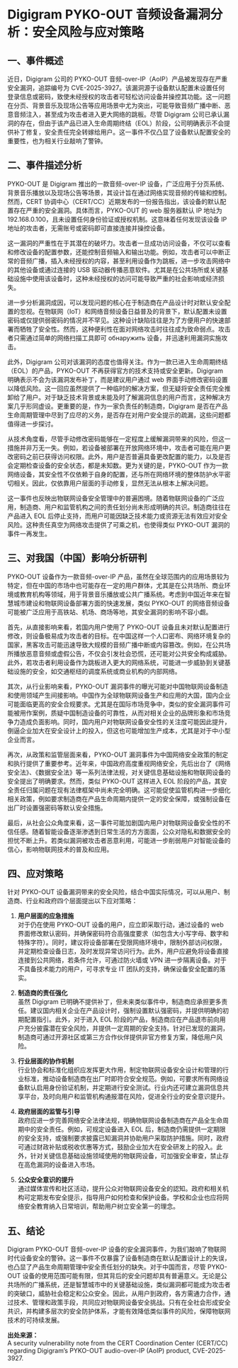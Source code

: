 # Digigram PYKO-OUT 音频设备漏洞分析：安全风险与应对策略

## 一、事件概述

近日，Digigram 公司的 PYKO-OUT 音频-over-IP（AoIP）产品被发现存在严重安全漏洞，追踪编号为 CVE-2025-3927。该漏洞源于设备默认配置未设置任何登录信息或密码，致使未经授权的攻击者可轻松访问设备并操控其功能。这一问题在分页、背景音乐及现场公告等应用场景中尤为突出，可能导致音频广播中断、恶意音频注入，甚至成为攻击者进入更大网络的跳板。尽管 Digigram 公司已承认漏洞的存在，但由于该产品已进入生命周期终结（EOL）阶段，公司明确表示不会提供补丁修复，安全责任完全转嫁给用户。这一事件不仅凸显了设备默认配置安全的重要性，也为相关行业敲响了警钟。

## 二、事件描述分析

PYKO-OUT 是 Digigram 推出的一款音频-over-IP 设备，广泛应用于分页系统、背景音乐播放以及现场公告等场景，其设计旨在通过网络实现音频的传输和控制。然而，CERT 协调中心（CERT/CC）近期发布的一份报告指出，该设备的默认配置存在严重的安全漏洞。具体而言，PYKO-OUT 的 web 服务器默认 IP 地址为 192.168.0.100，且未设置任何身份验证或授权机制。这意味着任何发现该设备 IP 地址的攻击者，无需账号或密码即可直接连接并操控设备。

这一漏洞的严重性在于其潜在的破坏力。攻击者一旦成功访问设备，不仅可以查看和修改设备的配置参数，还能控制音频输入和输出功能。例如，攻击者可以中断正常的音频广播，插入未经授权的内容，甚至利用设备作为跳板，进一步攻击网络中的其他设备或通过连接的 USB 驱动器传播恶意软件。尤其是在公共场所或关键基础设施中使用该设备时，这种未经授权的访问可能导致严重的社会影响或经济损失。

进一步分析漏洞成因，可以发现问题的核心在于制造商在产品设计时对默认安全配置的忽视。在物联网（IoT）和网络音频设备日益普及的背景下，默认配置未设置密码或仅提供弱密码的情况并不罕见。这种设计缺陷往往是为了方便用户的快速部署而牺牲了安全性。然而，这种便利性在面对网络攻击时往往成为致命弱点。攻击者只需通过简单的网络扫描工具即可 обнаружить 设备，并迅速利用漏洞实施攻击。

此外，Digigram 公司对该漏洞的态度也值得关注。作为一款已进入生命周期终结（EOL）的产品，PYKO-OUT 不再获得官方的技术支持或安全更新。Digigram 明确表示不会为该漏洞发布补丁，而是建议用户通过 web 界面手动修改密码设置以降低风险。这一回应虽然提供了一种临时的解决方案，但无疑将安全责任完全推卸给了用户。对于缺乏技术背景或未能及时了解漏洞信息的用户而言，这种解决方案几乎形同虚设。更重要的是，作为一家负责任的制造商，Digigram 是否在产品生命周期管理中尽到了应尽的义务，是否存在对用户安全提示的疏漏，这些问题都值得进一步探讨。

从技术角度看，尽管手动修改密码能够在一定程度上缓解漏洞带来的风险，但这一措施并非万无一失。例如，若设备被部署在开放网络环境中，攻击者可能在用户更改密码之前已获得访问权限。此外，用户是否普遍具备更改配置的能力，以及是否会定期检查设备的安全状态，都是未知数。更为关键的是，PYKO-OUT 作为一款网络设备，其安全性不仅依赖于自身的配置，还与所在网络环境的整体防护水平密切相关。因此，仅依靠用户层面的手动修复，显然无法从根本上解决问题。

这一事件也反映出物联网设备安全管理中的普遍困境。随着物联网设备的广泛应用，制造商、用户和监管机构之间的责任划分尚未形成明确的共识。制造商往往在产品进入 EOL 后停止支持，而用户可能因缺乏技术能力或资源无法有效应对安全风险。这种责任真空为网络攻击提供了可乘之机，也使得类似 PYKO-OUT 漏洞的事件一再发生。

## 三、对我国（中国）影响分析研判

PYKO-OUT 设备作为一款音频-over-IP 产品，虽然在全球范围内的应用场景较为特定，但在中国的市场中也可能存在一定的用户群体，尤其是在公共场所、商业环境或教育机构等领域，用于背景音乐播放或公共广播系统。考虑到中国近年来在智慧城市建设和物联网设备部署方面的快速发展，类似 PYKO-OUT 的网络音频设备可能被广泛应用于高铁站、机场、商场等地，其安全漏洞的影响不容小觑。

首先，从直接影响来看，若国内用户使用了 PYKO-OUT 设备且未对默认配置进行修改，则设备极易成为攻击者的目标。在中国这样一个人口密布、网络环境复杂的国家，黑客攻击可能迅速导致大规模的音频广播中断或内容篡改。例如，在公共场所播放恶意音频或虚假公告，不仅会引发社会恐慌，还可能对公共安全构成威胁。此外，若攻击者利用设备作为跳板进入更大的网络系统，可能进一步威胁到关键基础设施的安全，如交通枢纽的调度系统或商业机构的内部网络。

其次，从行业影响来看，PYKO-OUT 漏洞事件的曝光可能对中国物联网设备制造和使用领域产生间接影响。中国作为全球物联网设备生产和应用的大国，国内企业可能面临更高的安全合规要求。尤其是在国际市场竞争中，类似的安全漏洞事件可能被用作案例，质疑中国制造设备的可靠性，从而对相关企业的品牌形象和市场竞争力造成负面影响。同时，国内用户对物联网设备安全性的关注度可能因此提升，倒逼企业加大在安全设计上的投入，但这也可能增加生产成本，尤其是对于中小型企业而言。

再次，从政策和监管层面来看，PYKO-OUT 漏洞事件为中国网络安全政策的制定和执行提供了重要参考。近年来，中国政府高度重视网络安全，先后出台了《网络安全法》、《数据安全法》等一系列法律法规，对关键信息基础设施和物联网设备的安全提出了明确要求。然而，类似 PYKO-OUT 这样进入 EOL 阶段的产品，其安全责任归属问题在现有法律框架中尚未完全明确。这可能促使监管机构进一步细化相关政策，例如要求制造商在产品生命周期内提供一定的安全保障，或强制设备在出厂时设置强密码等默认安全措施。

最后，从社会公众角度来看，这一事件可能加剧国内用户对物联网设备安全性的不信任感。随着智能设备逐渐渗透到日常生活的方方面面，公众对隐私和数据安全的担忧不断上升。若类似漏洞被攻击者恶意利用，可能进一步削弱用户对智能设备的信心，影响物联网技术的普及和应用。

## 四、应对策略

针对 PYKO-OUT 设备漏洞带来的安全风险，结合中国实际情况，可以从用户、制造商、行业和政府四个层面提出以下应对策略：

1. **用户层面的应急措施**  
   对于仍在使用 PYKO-OUT 设备的用户，应立即采取行动，通过设备的 web 界面修改默认密码，并确保密码符合高强度要求（如包含大小写字母、数字和特殊字符）。同时，建议将设备部署在受限网络环境中，限制外部访问权限，并定期检查设备日志，及时发现异常访问行为。此外，用户应避免将设备直接连接到公共网络，若条件允许，可通过防火墙或 VPN 进一步隔离设备。对于不具备技术能力的用户，可寻求专业 IT 团队的支持，确保设备安全配置的落实。

2. **制造商的责任强化**  
   虽然 Digigram 已明确不提供补丁，但未来类似事件中，制造商应承担更多责任。建议国内相关企业在产品设计时，强制设置默认强密码，并提供明确的初期配置指引。此外，对于进入 EOL 阶段的产品，制造商应在产品退市前向用户充分披露潜在安全风险，并提供一定周期的安全支持。针对已发现的漏洞，制造商可通过开源社区或第三方合作伙伴提供非官方修复方案，降低用户风险。

3. **行业层面的协作机制**  
   行业协会和标准化组织应发挥更大作用，制定物联网设备安全设计和管理的行业标准，推动设备制造商在出厂时即符合安全规范。例如，可要求所有网络设备默认启用身份验证机制，并定期进行安全测试。行业内还可建立漏洞信息共享平台，及时向用户和监管机构通报潜在风险，促进全行业的安全意识提升。

4. **政府层面的监管与引导**  
   政府应进一步完善网络安全法律法规，明确物联网设备制造商在产品全生命周期中的安全责任。例如，可规定设备进入 EOL 后，制造商仍需提供一定期限的安全支持，或强制要求披露已知漏洞并协助用户采取防护措施。同时，政府可通过财政补贴或税收优惠等方式，鼓励企业加大在安全研发上的投入。此外，针对关键信息基础设施领域使用的物联网设备，可加强安全审查，禁止存在高危漏洞的设备进入市场。

5. **公众安全意识的提升**  
   通过媒体宣传和社区活动，提升公众对物联网设备安全的認知。政府和相关机构可定期发布安全提示，指导用户如何检查和保护设备。学校和企业也应将网络安全教育纳入日常培训，帮助用户树立安全第一的理念。

## 五、结论

Digigram PYKO-OUT 音频-over-IP 设备的安全漏洞事件，为我们敲响了物联网时代设备安全的警钟。这一事件不仅暴露了设备制造商在默认配置设计上的失误，也凸显了产品生命周期管理中安全责任划分的缺失。对于中国而言，尽管 PYKO-OUT 设备的使用范围可能有限，但其背后的安全问题却具有普遍意义。无论是公共场所的广播系统，还是智慧城市中的关键基础设施，类似漏洞都可能成为攻击者的突破口，威胁社会稳定和公众安全。因此，从用户到政府，各方需通力合作，通过技术、管理和政策手段，共同应对物联网设备安全挑战。只有在全社会形成安全共识，并构建多层次的安全防护体系，才能有效降低类似事件的风险，保障物联网技术的可持续发展。

**出处来源：**  
A security vulnerability note from the CERT Coordination Center (CERT/CC) regarding Digigram’s PYKO-OUT audio-over-IP (AoIP) product, CVE-2025-3927.